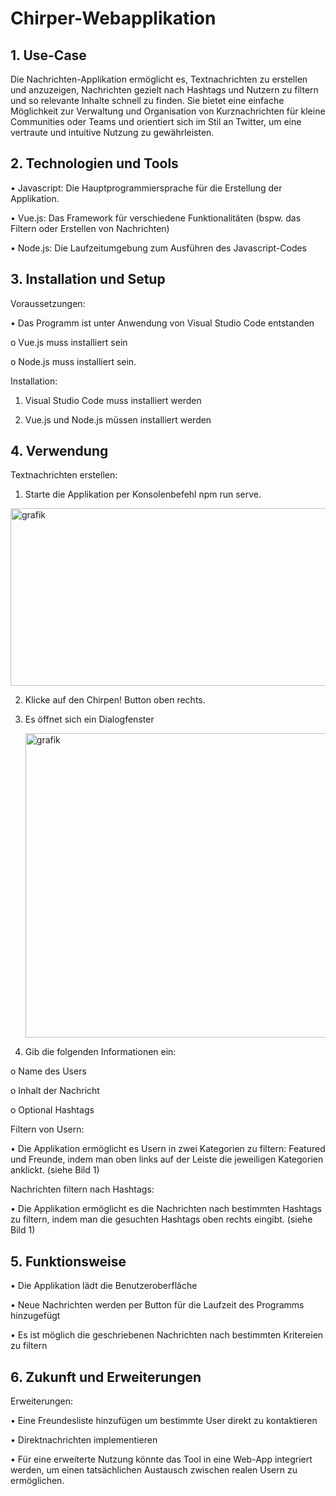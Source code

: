 # Chirper-Webapplikation

## 1. Use-Case
   
Die Nachrichten-Applikation ermöglicht es, Textnachrichten zu erstellen und anzuzeigen, Nachrichten gezielt nach Hashtags und Nutzern zu filtern und so relevante Inhalte schnell zu finden. Sie bietet eine einfache Möglichkeit zur Verwaltung und Organisation von Kurznachrichten für kleine Communities oder Teams und orientiert sich im Stil an Twitter, um eine vertraute und intuitive Nutzung zu gewährleisten.

## 2. Technologien und Tools
   
 •	Javascript: Die Hauptprogrammiersprache für die Erstellung der Applikation.
 
 •	Vue.js: Das Framework für verschiedene Funktionalitäten (bspw. das Filtern oder Erstellen von Nachrichten)
 
 •	Node.js: Die Laufzeitumgebung zum Ausführen des Javascript-Codes

## 3. Installation und Setup
   
Voraussetzungen:

 •	Das Programm ist unter Anwendung von Visual Studio Code entstanden
 
  o	Vue.js muss installiert sein
  
  o	Node.js muss installiert sein.

Installation:

 1.	Visual Studio Code muss installiert werden
    
 3.	Vue.js und Node.js müssen installiert werden

## 4. Verwendung
   
Textnachrichten erstellen:

 1.	Starte die Applikation per Konsolenbefehl npm run serve.
    
  <img width="624" height="284" alt="grafik" src="https://github.com/user-attachments/assets/aec5782f-4a83-4a95-a7e2-5993ebde825b" />

 2.	Klicke auf den Chirpen! Button oben rechts.
    
 3.	Es öffnet sich ein Dialogfenster
    
    <img width="492" height="487" alt="grafik" src="https://github.com/user-attachments/assets/19898a9d-4cc0-438b-8c8b-00dc8c596d0c" />
    
 4.	Gib die folgenden Informationen ein:
    
  o	Name des Users
  
  o	Inhalt der Nachricht
  
  o	Optional Hashtags

Filtern von Usern:

 •	Die Applikation ermöglicht es Usern in zwei Kategorien zu filtern: Featured und Freunde, indem man oben links auf der Leiste die jeweiligen Kategorien anklickt. (siehe Bild 1)
 
Nachrichten filtern nach Hashtags:

 •	Die Applikation ermöglicht es die Nachrichten nach bestimmten Hashtags zu filtern, indem man die gesuchten Hashtags oben rechts eingibt. (siehe Bild 1)
 
## 5. Funktionsweise
   
 •	Die Applikation lädt die Benutzeroberfläche
 
 •	Neue Nachrichten werden per Button für die Laufzeit des Programms hinzugefügt
 
 •	Es ist möglich die geschriebenen Nachrichten nach bestimmten Kritereien zu filtern

## 6. Zukunft und Erweiterungen
   
Erweiterungen:

 •	Eine Freundesliste hinzufügen um bestimmte User direkt zu kontaktieren
 
 •	Direktnachrichten implementieren
 
 •	Für eine erweiterte Nutzung könnte das Tool in eine Web-App integriert werden, um einen tatsächlichen Austausch zwischen realen Usern zu ermöglichen.

